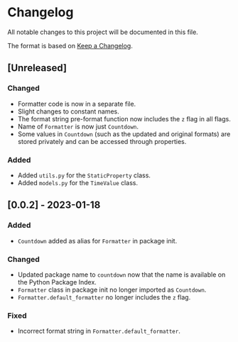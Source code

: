 # Changelog

All notable changes to this project will be documented in this file.

The format is based on [Keep a Changelog](https://keepachangelog.com/en/1.0.0/).

## [Unreleased]

### Changed

- Formatter code is now in a separate file.
- Slight changes to constant names.
- The format string pre-format function now includes the `z` flag in all flags.
- Name of `Formatter` is now just `Countdown`.
- Some values in `Countdown` (such as the updated and original formats) are stored privately and
  can be accessed through properties.

### Added

- Added `utils.py` for the `StaticProperty` class.
- Added `models.py` for the `TimeValue` class.

## [0.0.2] - 2023-01-18

### Added

- `Countdown` added as alias for `Formatter` in package init.

### Changed

- Updated package name to `countdown` now that the name is available on the Python Package Index.
- `Formatter` class in package init no longer imported as `Countdown`.
- `Formatter.default_formatter` no longer includes the `z` flag.

### Fixed

- Incorrect format string in `Formatter.default_formatter`.
